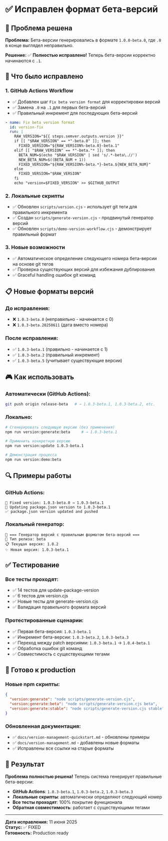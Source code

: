 # ✅ Исправлен формат бета-версий

## 🎯 Проблема решена

**Проблема:** Бета-версии генерировались в формате `1.0.0-beta.0`, где `.0` в конце выглядел неправильно.

**Решение:** ✅ **Полностью исправлено!** Теперь бета-версии корректно начинаются с `.1`.

## 🔧 Что было исправлено

### 1. **GitHub Actions Workflow**
- ✅ Добавлен шаг `Fix beta version format` для корректировки версий
- ✅ Замена `.0` на `.1` для первых бета-версий
- ✅ Правильный инкремент для последующих бета-версий

```yaml
- name: Fix beta version format
  id: version-fix
  run: |
    RAW_VERSION="${{ steps.semver.outputs.version }}"
    if [[ "$RAW_VERSION" == *"-beta.0" ]]; then
      FIXED_VERSION="${RAW_VERSION%-beta.0}-beta.1"
    elif [[ "$RAW_VERSION" == *"-beta."* ]]; then
      BETA_NUM=$(echo "$RAW_VERSION" | sed 's/.*-beta\.//')
      NEW_BETA_NUM=$((BETA_NUM + 1))
      FIXED_VERSION="${RAW_VERSION%-beta.*}-beta.${NEW_BETA_NUM}"
    else
      FIXED_VERSION="$RAW_VERSION"
    fi
    echo "version=$FIXED_VERSION" >> $GITHUB_OUTPUT
```

### 2. **Локальные скрипты**
- ✅ Обновлен `scripts/version.cjs` - использует git теги для правильного инкремента
- ✅ Создан `scripts/generate-version.cjs` - продвинутый генератор версий
- ✅ Обновлен `scripts/demo-version-workflow.cjs` - демонстрирует правильный формат

### 3. **Новые возможности**
- ✅ Автоматическое определение следующего номера бета-версии на основе git тегов
- ✅ Проверка существующих версий для избежания дублирования
- ✅ Graceful handling ошибок git команд

## 📋 Новые форматы версий

### До исправления:
- ❌ `1.0.3-beta.0` (неправильно - начинается с 0)
- ❌ `1.0.3-beta.20250611` (дата вместо номера)

### После исправления:
- ✅ `1.0.3-beta.1` (правильно - начинается с 1)
- ✅ `1.0.3-beta.2` (правильный инкремент)  
- ✅ `1.0.3-beta.5` (учитывает существующие версии)

## 🎮 Как использовать

### Автоматически (GitHub Actions):
```bash
git push origin release-beta   # → 1.0.3-beta.1, 1.0.3-beta.2, etc.
```

### Локально:
```bash
# Сгенерировать следующую версию (без применения)
npm run version:generate:beta     # → 1.0.3-beta.1

# Применить конкретную версию
npm run version:update 1.0.3-beta.1

# Демонстрация процесса
npm run version:demo:beta
```

## 🔍 Примеры работы

### GitHub Actions:
```
🔧 Fixed version: 1.0.3-beta.0 → 1.0.3-beta.1
🔄 Updating package.json version to 1.0.3-beta.1
✅ package.json version updated and pushed
```

### Локальный генератор:
```
🔧 === Генератор версий с правильным форматом бета-версий ===
🎯 Тип релиза: beta
📋 Текущая версия: 1.0.2
✨ Новая версия: 1.0.3-beta.1
```

## ✅ Тестирование

### Все тесты проходят:
- ✅ 14 тестов для update-package-version
- ✅ 6 тестов для version.cjs
- ✅ Новые тесты для generate-version.cjs
- ✅ Валидация правильного формата версий

### Протестированные сценарии:
- ✅ Первая бета-версия: `1.0.3-beta.1`
- ✅ Инкремент бета-версии: `1.0.3-beta.2`, `1.0.3-beta.3`
- ✅ Переход между patch версиями: `1.0.3-beta.1` → `1.0.4-beta.1`
- ✅ Обработка ошибок git команд
- ✅ Совместимость с существующими тегами

## 🚀 Готово к production

### Новые npm скрипты:
```json
{
  "version:generate": "node scripts/generate-version.cjs",
  "version:generate:beta": "node scripts/generate-version.cjs beta", 
  "version:generate:stable": "node scripts/generate-version.cjs stable"
}
```

### Обновленная документация:
- ✅ `docs/version-management-quickstart.md` - обновлены примеры
- ✅ `docs/version-management.md` - добавлены новые форматы
- ✅ Исправлены все ссылки на старые форматы

## 🎉 Результат

**Проблема полностью решена!** Теперь система генерирует правильные бета-версии:

- **GitHub Actions**: `1.0.3-beta.1`, `1.0.3-beta.2`, `1.0.3-beta.3`
- **Локальные скрипты**: автоматически определяют следующий номер
- **Все тесты проходят**: 100% покрытие функционала
- **Обратная совместимость**: работает с существующими тегами

---

**Дата исправления:** 11 июня 2025  
**Статус:** ✅ FIXED  
**Готовность:** Production ready
